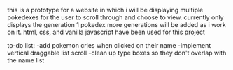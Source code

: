 this is a prototype for a website in which i will be displaying multiple pokedexes for the user to scroll through and choose to view. currently only displays the generation 1 pokedex
more generations will be added as i work on it.
html, css, and vanilla javascript have been used for this project

to-do list:
  -add pokemon cries when clicked on their name
  -implement vertical draggable list scroll
  -clean up type boxes so they don't overlap with the name list
